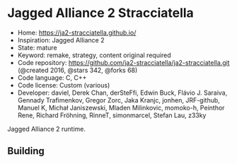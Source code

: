 # Jagged Alliance 2 Stracciatella

- Home: https://ja2-stracciatella.github.io/
- Inspiration: Jagged Alliance 2
- State: mature
- Keyword: remake, strategy, content original required
- Code repository: https://github.com/ja2-stracciatella/ja2-stracciatella.git (@created 2016, @stars 342, @forks 68)
- Code language: C, C++
- Code license: Custom (various)
- Developer: daviel, Derek Chan, derSteFfi, Edwin Buck, Flávio J. Saraiva, Gennady Trafimenkov, Gregor Zorc, Jaka Kranjc, jonhen, JRF-github, Manuel K, Michał Janiszewski, Mladen Milinkovic, momoko-h, Peinthor Rene, Richard Fröhning, RinneT, simonmarcel, Stefan Lau, z33ky

Jagged Alliance 2 runtime.

## Building
